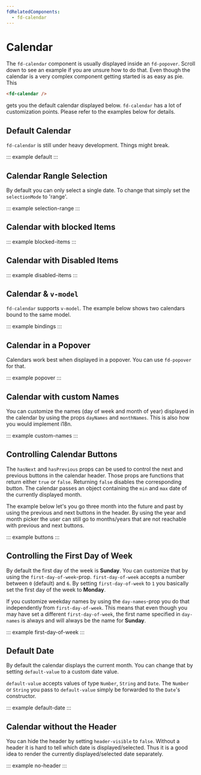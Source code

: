 ```yaml
---
fdRelatedComponents:
  - fd-calendar
---
```


# Calendar

The `fd-calendar` component is usually displayed inside an `fd-popover`. Scroll down to see an example if you are unsure how to do that. Even though the calendar is a very complex component getting started is as easy as pie. This

```html
<fd-calendar />
```

gets you the default calendar displayed below. `fd-calendar` has a lot of customization points. Please refer to the examples below for details.

## Default Calendar

<d-tip>`fd-calendar` is still under heavy development. Things might break.</d-tip>

::: example default
:::

## Calendar Rangle Selection

By default you can only select a single date. To change that simply set the `selectionMode` to 'range'.

::: example selection-range
:::

## Calendar with blocked Items

::: example blocked-items
:::

## Calendar with Disabled Items

::: example disabled-items
:::

## Calendar & `v-model`

`fd-calendar` supports `v-model`. The example below shows two calendars bound to the same model.

::: example bindings
:::

## Calendar in a Popover

Calendars work best when displayed in a popover. You can use `fd-popover` for that.

::: example popover
:::

## Calendar with custom Names

<d-tip>

You can customize the names (day of week and month of year)  displayed in the calendar by using the props `dayNames` and `monthNames`. This is also how you would implement i18n.

</d-tip>

::: example custom-names
:::

## Controlling Calendar Buttons
The `hasNext` and `hasPrevious` props can be used to control the next and previous buttons in the calendar header. Those props are functions that return either `true` or `false`. Returning `false` disables the corresponding button. The calendar passes an object containing the `min` and `max` date of the currently displayed month.

<d-tip>

The example below let's you go three month into the future and past by using the previous and next buttons in the header. By using the year and month picker the user can still go to months/years that are not reachable with previous and next buttons.

</d-tip>

::: example buttons
:::

## Controlling the First Day of Week

By default the first day of the week is **Sunday**. You can customize that by using the `first-day-of-week`-prop. `first-day-of-week` accepts a number between `0` (default) and `6`. By setting `first-day-of-week` to `1` you basically set the first day of the week to **Monday**.

<d-tip>

If you customize weekday names by using the `day-names`-prop you do that independently from `first-day-of-week`. This means that even though you may have set a different `first-day-of-week`, the first name specified in `day-names` is always and will always be the name for **Sunday**.

</d-tip>

::: example first-day-of-week
:::

## Default Date

By default the calendar displays the current month. You can change that by setting  `default-value` to a custom date value.


<d-tip>

`default-value` accepts values of type `Number`, `String` and `Date`. The `Number` or `String` you pass to `default-value` simply be forwarded to the `Date`'s constructor.

</d-tip>

::: example default-date
:::

## Calendar without the Header

You can hide the header by setting `header-visible` to `false`. Without a header it is hard to tell which date is displayed/selected. Thus it is a good idea to render the currently displayed/selected date separately.

::: example no-header
:::
